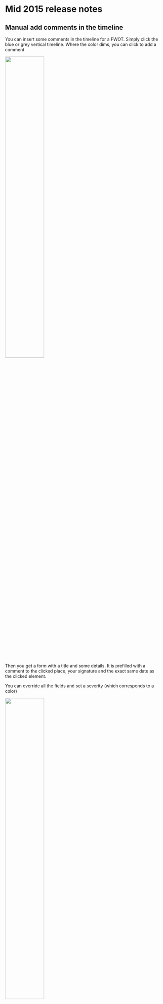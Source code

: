 Mid 2015 release notes
==========

Manual add comments in the timeline
-----------

You can insert some comments in the timeline for a FWOT. Simply click the blue or grey vertical timeline. Where the color dims, you can click to add a comment

<img src="images/comment-trig.png" width="50%">

Then you get a form with a title and some details. It is prefilled with a comment to the clicked place, your signature and the exact same date as the clicked element.

You can override all the fields and set a severity (which corresponds to a color)

<img src="images/comment-form.png" width="50%">

Fleet dashboards
------
You can override the default fleet FWOT thumbnail by any dashboard. In that case, remember you are not in an event scope, that means that some parameters like EVT, SAMPLES... are not available. in the other hand, you have al FWOT variable set up (see https://github.com/flightwatching/wilco-api/tree/master/docs/dashboards#FWOT)

Now that you have a dashboard set, just append to the fleet view 
`http://localhost:9000/#/fleet` -> `http://localhost:9000/#/fleet?db=53425`

<img src="images/fleet-db.png" width="50%">

Fixed timeline
-------
On events where there are multiple time offsets, the horizontal local timeline is fixed: when you scroll down, it is still visible with some transparency

<img src="images/fixed-timeline.png" width="50%">


Multiple columns fleet view
------
the number of columns of the fleet view can be set in the URL to see more FWOT in the same screen. authorized values are 2, 3, 4 6 and 12 columns

<img src="images/cols-fleet.png" width="50%">


show passed events in the timeline
-------
You can go straight to a date in the timeline by adding a date in the URL: `https://demo.flightwatching.com/wilco/#/F-FWBZ/history?to=2015-05-29T09:06:02` (helpful to send by e-mail)

the `to` query is a ISO time in the format YYYY-MM-DDTHH:mm:ss in UTC time.

When you click on the FWOT from an event, it brings you to the timeline at the right place. The timeline's most recent date is the current message date and you have some buttons to stick to real-time update

<img src="images/past-timeline.png" width="50%">


Alerts only
----
All messages with severity level greater or equal than `warning` (therefore amber and red) are filtered at server level. You can go straight to the important points by using this feature instead of scrolling down for a long time and filtering afterwards which leads to a lot of lag.
 
The selection can be provided in the URL by adding the important parameter (helpful for bookmarks):
 `https://demo.flightwatching.com/wilco/#/F-FWBZ/history?to=2015-05-29T09:06:02&important=true`



<img src="images/alerts-only.png" width="50%">

Landing page bookmarks
-----
The landing page can be configured by using the bookmarks. There is a new field in the bookmark administration page. If landing page is set, then the bookmark is a landing page one.

* if there is no landing page bookmark, the landing page is the fleet view
* if there is one landing page bookmark only, the landing page is this one
* if there is more than one landing page, a new selection page is the landing page

<img src="images/bookmarks.png" width="80%">


CSV import - multi date format
------
when importing a CSV, the date+time columns can have several formats. 

The date formats can be:

* yyyy/MM/dd
* yyyy/MM/dd
* dd/MM/yyyy
* yyyy-MM-dd
* yyyy-MM-dd

and the time formats can be:

* HH:mm
* HH:mm:ss
* HH:mm:ss
* HH:mm:ss.SSS
* HH:mm:ss


IFT visualization
-----
You can browse your IFTs whatever the object it works on. in admin, go to edit IFTs

<img src="images/edit-IFT.png" width="50%">

The list of your IFTs is shown with the trigger on the left and a sum up of the actions in the right part.
In the search field, you can filter the IFTs on anything that is in the code of the IFTs or the ID...
<img src="images/list-IFT.png" width="50%">

If you want to show some usefull information in the trigger part, add a comment on the first line of your IFT like this

`//IF: A320 A330 A340 OUT`

will display

<img src="images/comment-IFT.png" width="50%">


Add an alert zone in Fleet view
-----
An alert zone has been added to the fleet view where only the alert FWOT appear

<img src="images/alert-zone.png" width="50%">


Constants
-----
Instead of putting thresholds or constants as figures in the IFTs, we have created some constants (name/value pairs) so that it has a name and can be reused in several places as dashboard rules, IFTs, symbols or matrices. You have consistancy between those objects and the writing is more readable. From now, if you want to change a threshold for example, just go to constants and modify the value. The IFTs, dashboards and matrices are all consistants

<img src="images/constants.png" width="50%">

how to set: actions -> general admin -> constants

OSM World map
-----
The world map for locating objects is now a real OSM map to have details as gates and airport maps

<img src="images/OSM.png" width="50%">


New trend pages
--------
We have redesigned the trend page to enable several features:

###on the fly computation. 
Instead of visualizing raw data, you can tell wilco to represent the output of a computation or a conditionnal structure

<img src="images/trend-formula.png" width="50%">

###2 axis graphs
You can mix curves where the magnitude is very different on 2 axes (left and right)
<img src="images/trend-y2.png" width="50%">

###You can choose the colors manually
With a color picker (depends on your browser)

<img src="images/trend-color.png" width="50%">

###You can specify rolling average on the data to scrub high freq variations
On the bottom left part of the graphs, change the value to make rolling average on n points around each point. Be careful on short datasets, it can be wrong if not enough samples

<img src="images/trend-no-avg.png" width="50%">
<img src="images/trend-avg.png" width="50%">

### you can stack several graphs that are synchronized in time and stretch
### you can save the configurations (even timewize)
`https://demo.flightwatching.com/wilco/#/designer/trends/1911865/FW-AAA?edit=false&from=2015-05-13T03:17:20&to=2015-06-10T03:17:20`

### rif new points arrive they are added in real time


